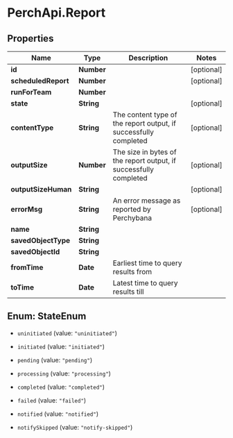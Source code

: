 # PerchApi.Report

## Properties
Name | Type | Description | Notes
------------ | ------------- | ------------- | -------------
**id** | **Number** |  | [optional] 
**scheduledReport** | **Number** |  | [optional] 
**runForTeam** | **Number** |  | 
**state** | **String** |  | [optional] 
**contentType** | **String** | The content type of the report output, if successfully completed | [optional] 
**outputSize** | **Number** | The size in bytes of the report output, if successfully completed | [optional] 
**outputSizeHuman** | **String** |  | [optional] 
**errorMsg** | **String** | An error message as reported by Perchybana | [optional] 
**name** | **String** |  | 
**savedObjectType** | **String** |  | 
**savedObjectId** | **String** |  | 
**fromTime** | **Date** | Earliest time to query results from | 
**toTime** | **Date** | Latest time to query results till | 


<a name="StateEnum"></a>
## Enum: StateEnum


* `uninitiated` (value: `"uninitiated"`)

* `initiated` (value: `"initiated"`)

* `pending` (value: `"pending"`)

* `processing` (value: `"processing"`)

* `completed` (value: `"completed"`)

* `failed` (value: `"failed"`)

* `notified` (value: `"notified"`)

* `notifySkipped` (value: `"notify-skipped"`)




